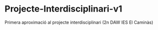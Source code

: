 # Projecte-Interdisciplinari-v1
Primera aproximació al projecte interdisciplinari (2n DAW IES El Caminàs)
